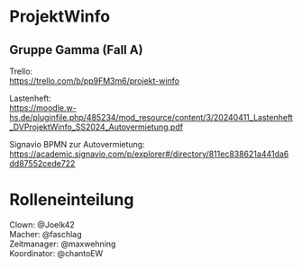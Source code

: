 # ProjektWinfo
## Gruppe Gamma (Fall A)

Trello:  
https://trello.com/b/pp9FM3m6/projekt-winfo  

Lastenheft:  
https://moodle.w-hs.de/pluginfile.php/485234/mod_resource/content/3/20240411_Lastenheft_DVProjektWinfo_SS2024_Autovermietung.pdf  

Signavio BPMN zur Autovermietung:  
[https://academic.signavio.com/p/explorer#/directory/811ec838621a441da6dd87552cede722 ](https://academic.signavio.com/p/explorer#)    

# Rolleneinteilung

Clown: @Joelk42   
Macher: @faschlag  
Zeitmanager: @maxwehning  
Koordinator: @chantoEW  
